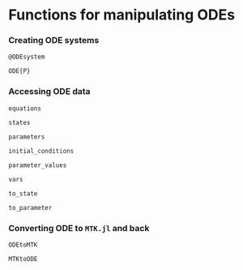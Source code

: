 # Functions for manipulating ODEs

### Creating ODE systems

```@docs
@ODEsystem
```

```@docs
ODE{P}
```

### Accessing ODE data

```@docs
equations
```

```@docs
states
```

```@docs
parameters
```

```@docs
initial_conditions
```

```@docs
parameter_values
```

```@docs
vars
```

```@docs
to_state
```

```@docs
to_parameter
```

### Converting ODE to `MTK.jl` and back

```@docs
ODEtoMTK
```

```@docs
MTKtoODE
```
